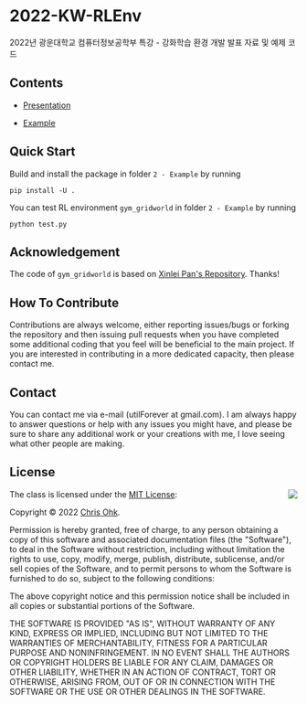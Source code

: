 # 2022-KW-RLEnv

2022년 광운대학교 컴퓨터정보공학부 특강 - 강화학습 환경 개발 발표 자료 및 예제 코드

## Contents

- [Presentation](./1%20-%20Presentation/광운대%20컴퓨터정보공학부%20특강%20-%20강화학습%20환경%20개발.pdf)

- [Example](./2%20-%20Example)

## Quick Start

Build and install the package in folder `2 - Example` by running

```
pip install -U .
```

You can test RL environment `gym_gridworld` in folder `2 - Example` by running

```
python test.py
```

## Acknowledgement

The code of `gym_gridworld` is based on [Xinlei Pan's Repository](https://github.com/xinleipan/gym-gridworld). Thanks!

## How To Contribute

Contributions are always welcome, either reporting issues/bugs or forking the repository and then issuing pull requests when you have completed some additional coding that you feel will be beneficial to the main project. If you are interested in contributing in a more dedicated capacity, then please contact me.

## Contact

You can contact me via e-mail (utilForever at gmail.com). I am always happy to answer questions or help with any issues you might have, and please be sure to share any additional work or your creations with me, I love seeing what other people are making.

## License

<img align="right" src="http://opensource.org/trademarks/opensource/OSI-Approved-License-100x137.png">

The class is licensed under the [MIT License](http://opensource.org/licenses/MIT):

Copyright &copy; 2022 [Chris Ohk](http://www.github.com/utilForever).

Permission is hereby granted, free of charge, to any person obtaining a copy of this software and associated documentation files (the "Software"), to deal in the Software without restriction, including without limitation the rights to use, copy, modify, merge, publish, distribute, sublicense, and/or sell copies of the Software, and to permit persons to whom the Software is furnished to do so, subject to the following conditions:

The above copyright notice and this permission notice shall be included in all copies or substantial portions of the Software.

THE SOFTWARE IS PROVIDED "AS IS", WITHOUT WARRANTY OF ANY KIND, EXPRESS OR IMPLIED, INCLUDING BUT NOT LIMITED TO THE WARRANTIES OF MERCHANTABILITY, FITNESS FOR A PARTICULAR PURPOSE AND NONINFRINGEMENT. IN NO EVENT SHALL THE AUTHORS OR COPYRIGHT HOLDERS BE LIABLE FOR ANY CLAIM, DAMAGES OR OTHER LIABILITY, WHETHER IN AN ACTION OF CONTRACT, TORT OR OTHERWISE, ARISING FROM, OUT OF OR IN CONNECTION WITH THE SOFTWARE OR THE USE OR OTHER DEALINGS IN THE SOFTWARE.
